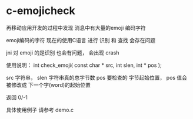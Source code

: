 # c-emojicheck

再移动应用开发的过程中发现 消息中有大量的emoji 编码字符

emoji编码的字符 现在的使用C语言 进行 识别 和 查找 会存在问题

jni 对 emoji 的是识别 也会有问题， 会出现 crash 

使用说明：
  int check_emoji( const char * src, int slen, int * pos );
  
  src 字符串， slen 字符串真的总字节数
  pos 要检查的 字节起始位置， pos 值会被修改成 下一个字(word)的起始位置
  
  返回 0/-1
  
  具体使用例子 请参考 demo.c
